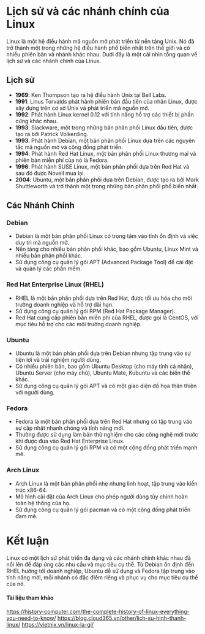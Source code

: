 # Lịch sử và các nhánh chính của Linux

Linux là một hệ điều hành mã nguồn mở phát triển từ nền tảng Unix. Nó đã trở thành một trong những hệ điều hành phổ biến nhất trên thế giới và có nhiều phiên bản và nhánh khác nhau. Dưới đây là một cái nhìn tổng quan về lịch sử và các nhánh chính của Linux.

## Lịch sử

- **1969**: Ken Thompson tạo ra hệ điều hành Unix tại Bell Labs.
- **1991**: Linus Torvalds phát hành phiên bản đầu tiên của nhân Linux, được xây dựng trên cơ sở Unix và phát triển mã nguồn mở.
- **1992**: Phát hành Linux kernel 0.12 với tính năng hỗ trợ các thiết bị phần cứng khác nhau.
- **1993**: Slackware, một trong những bản phân phối Linux đầu tiên, được tạo ra bởi Patrick Volkerding.
- **1993**: Phát hành Debian, một bản phân phối Linux dựa trên các nguyên tắc mã nguồn mở và cộng đồng phát triển.
- **1994**: Phát hành Red Hat Linux, một bản phân phối Linux thương mại và phiên bản miễn phí của nó là Fedora.
- **1996**: Phát hành SUSE Linux, một bản phân phối dựa trên Red Hat và sau đó được Novell mua lại.
- **2004**: Ubuntu, một bản phân phối dựa trên Debian, được tạo ra bởi Mark Shuttleworth và trở thành một trong những bản phân phối phổ biến nhất.

## Các Nhánh Chính

### Debian

- Debian là một bản phân phối Linux có trọng tâm vào tính ổn định và việc duy trì mã nguồn mở.
- Nền tảng cho nhiều bản phân phối khác, bao gồm Ubuntu, Linux Mint và nhiều bản phân phối khác.
- Sử dụng công cụ quản lý gói APT (Advanced Package Tool) để cài đặt và quản lý các phần mềm.

### Red Hat Enterprise Linux (RHEL)

- RHEL là một bản phân phối dựa trên Red Hat, được tối ưu hóa cho môi trường doanh nghiệp và hỗ trợ dài hạn.
- Sử dụng công cụ quản lý gói RPM (Red Hat Package Manager).
- Red Hat cung cấp phiên bản miễn phí của RHEL, được gọi là CentOS, với mục tiêu hỗ trợ cho các môi trường doanh nghiệp.

### Ubuntu
- Ubuntu là một bản phân phối dựa trên Debian nhưng tập trung vào sự tiện lợi và trải nghiệm người dùng.
- Có nhiều phiên bản, bao gồm Ubuntu Desktop (cho máy tính cá nhân), Ubuntu Server (cho máy chủ), Ubuntu Mate, Kubuntu và các biến thể khác.
- Sử dụng công cụ quản lý gói APT và có một giao diện đồ họa thân thiện với người dùng.
### Fedora
- Fedora là một bản phân phối dựa trên Red Hat nhưng có tập trung vào sự cập nhật nhanh chóng và tính năng mới.
- Thường được sử dụng làm bản thử nghiệm cho các công nghệ mới trước khi được đưa vào Red Hat Enterprise Linux.
- Sử dụng công cụ quản lý gói RPM và có một cộng đồng phát triển mạnh mẽ.
### Arch Linux
- Arch Linux là một bản phân phối nhẹ nhưng linh hoạt, tập trung vào kiến trúc x86-64.
- Mô hình cài đặt của Arch Linux cho phép người dùng tùy chỉnh hoàn toàn hệ thống của họ.
- Sử dụng công cụ quản lý gói pacman và có một cộng đồng phát triển đam mê.
# Kết luận
Linux có một lịch sử phát triển đa dạng và các nhánh chính khác nhau đã nổi lên để đáp ứng các nhu cầu và mục tiêu cụ thể. Từ Debian ổn định đến RHEL hướng tới doanh nghiệp, Ubuntu dễ sử dụng và Fedora tập trung vào tính năng mới, mỗi nhánh có đặc điểm riêng và phục vụ cho mục tiêu cụ thể của nó.

#### Tài liệu tham khảo
https://history-computer.com/the-complete-history-of-linux-everything-you-need-to-know/
https://blog.cloud365.vn/other/lich-su-hinh-thanh-linux/
https://vietnix.vn/linux-la-gi/